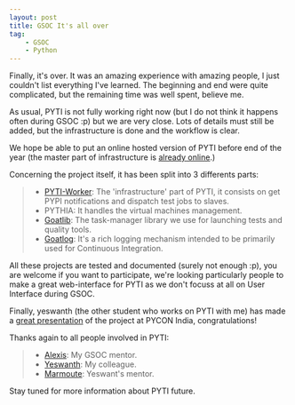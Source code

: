 ```yaml
---
layout: post
title: GSOC It's all over
tag:
    - GSOC
    - Python
---
```


Finally, it's over. It was an amazing experience with amazing people, I just couldn't list everything I've learned. The beginning and end were quite complicated, but the remaining time was well spent, believe me.

As usual, PYTI is not fully working right now (but I do not think it happens often during GSOC :p) but we are very close. Lots of details must still be added, but the infrastructure is done and the workflow is clear.

We hope be able to put an online hosted version of PYTI before end of the year (the master part of infrastructure is [already online](http://master.pyti.org).)

Concerning the project itself, it has been split into 3 differents parts:

> -   [PYTI-Worker](https://bitbucket.org/swamiyeswanth/pyti-worker): The 'infrastructure' part of PYTI, it consists on get PYPI notifications and dispatch test jobs to slaves.
> -   PYTHIA: It handles the virtual machines management.
> -   [Goatlib](https://bitbucket.org/marmoute/goatlib): The task-manager library we use for launching tests and quality tools.
> -   [Goatlog](https://bitbucket.org/marmoute/goatlog): It's a rich logging mechanism intended to be primarily used for Continuous Integration.

All these projects are tested and documented (surely not enough :p), you are welcome if you want to participate, we're looking particularly people to make a great web-interface for PYTI as we don't focuss at all on User Interface during GSOC.

Finally, yeswanth (the other student who works on PYTI with me) has made a [great presentation](http://urtalk.kpoint.in/kapsule/gcc-b54c0556-bb9c-465d-8dd9-6f7c80ef5521) of the project at PYCON India, congratulations!

Thanks again to all people involved in PYTI:

> -   [Alexis](https://twitter.com/#!/ametaireau): My GSOC mentor.
> -   [Yeswanth](https://twitter.com/#!/s1thsv): My colleague.
> -   [Marmoute](https://twitter.com/#!/marmoute): Yeswant's mentor.

Stay tuned for more information about PYTI future.
